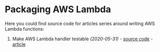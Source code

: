 # Packaging AWS Lambda

Here you could find source code for articles series around writing AWS Lambda functions:


1. Make AWS Lambda handler testable *(2020-05-31)* - [source code](01_make-aws-lambda-handler-testable) - [article](https://dev.to/jaymecd/make-aws-lambda-handler-testable-3hda)
